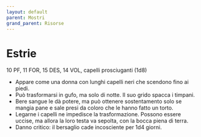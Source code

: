 ```yaml
---
layout: default
parent: Mostri
grand_parent: Risorse
---
```


# Estrie

10 PF, 11 FOR, 15 DES, 14 VOL, capelli prosciuganti (1d8)

- Appare come una donna con lunghi capelli neri che scendono fino ai piedi.
- Può trasformarsi in gufo, ma solo di notte. Il suo grido spacca i timpani.
- Bere sangue le dà potere, ma può ottenere sostentamento solo se mangia pane e sale presi da coloro che le hanno fatto un torto.
- Legarne i capelli ne impedisce la trasformazione. Possono essere uccise, ma allora la loro testa va sepolta, con la bocca piena di terra.
- Danno critico: il bersaglio cade incosciente per 1d4 giorni.